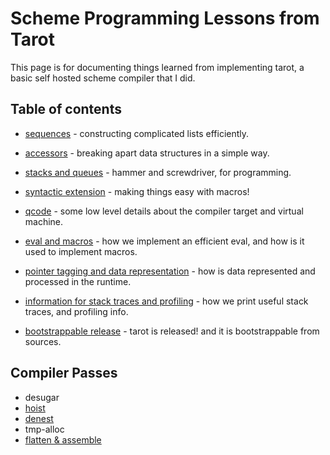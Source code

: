 # Scheme Programming Lessons from Tarot

This page is for documenting things learned from implementing tarot, a basic self hosted scheme compiler that I did.

## Table of contents

* [sequences](scheme-1) - constructing complicated lists efficiently.
* [accessors](scheme-2) - breaking apart data structures in a simple way.
* [stacks and queues](scheme-3) - hammer and screwdriver, for programming.
* [syntactic extension](scheme-4) - making things easy with macros!
* [qcode](scheme-5) - some low level details about the compiler target and virtual machine.
* [eval and macros](scheme-6) - how we implement an efficient eval, and how is it used to implement macros.
* [pointer tagging and data representation](scheme-7) - how is data represented and processed in the runtime.
* [information for stack traces and profiling](scheme-8) - how we print useful stack traces, and profiling info.

* [bootstrappable release](scheme-9) - tarot is released! and it is bootstrappable from sources.

## Compiler Passes

* desugar
* [hoist](tarot-hoist)
* [denest](tarot-denest)
* tmp-alloc
* [flatten & assemble](tarot-flatten)
